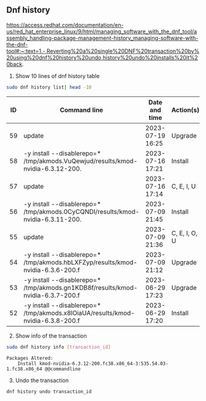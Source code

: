 
## Dnf history
https://access.redhat.com/documentation/en-us/red_hat_enterprise_linux/9/html/managing_software_with_the_dnf_tool/assembly_handling-package-management-history_managing-software-with-the-dnf-tool#:~:text=1.-,Reverting%20a%20single%20DNF%20transaction%20by%20using%20dnf%20history%20undo,history%20undo%20installs%20it%20back.

1. Show 10 lines of dnf history table
```bash
sudo dnf history list| head -10
```
 ID     | Command line                                                                                                                              | Date and time    | Action(s)      | Altered
------|---------------------------------------------------------------------------------------------|-----------------|--------------|---
    59 | update                                                                          | 2023-07-19 16:25 | Upgrade        |   13   
    58 | -y install --disablerepo=* /tmp/akmods.VuQewjud/results/kmod-nvidia-6.3.12-200. | 2023-07-16 17:21 | Install        |    1   
    57 | update                                                                          | 2023-07-16 17:14 | C, E, I, U     |   66 E<
    56 | -y install --disablerepo=* /tmp/akmods.0CyCQNDI/results/kmod-nvidia-6.3.11-200. | 2023-07-09 21:45 | Install        |    1 > 
    55 | update                                                                          | 2023-07-09 21:36 | C, E, I, O, U  |  200 EE
    54 | -y install --disablerepo=* /tmp/akmods.hbLXFZyp/results/kmod-nvidia-6.3.6-200.f | 2023-07-09 21:12 | Upgrade        |    1   
    53 | -y install --disablerepo=* /tmp/akmods.gn1KDB8f/results/kmod-nvidia-6.3.7-200.f | 2023-06-29 17:23 | Upgrade        |    1   
    52 | -y install --disablerepo=* /tmp/akmods.x8lOiaUA/results/kmod-nvidia-6.3.8-200.f | 2023-06-29 17:20 | Install        |    1   

2. Show info of the transaction
```bash
sudo dnf history info [transaction_id]
```

```
Packages Altered:
    Install kmod-nvidia-6.3.12-200.fc38.x86_64-3:535.54.03-1.fc38.x86_64 @@commandline
```

3. Undo the transaction
```bash
dnf history undo transaction_id
```